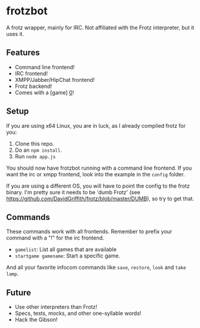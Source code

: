 frotzbot
========

A frotz wrapper, mainly for IRC. Not affiliated with the Frotz interpreter, but it uses it.

Features
--------
* Command line frontend!
* IRC frontend!
* XMPP/Jabber/HipChat frontend!
* Frotz backend!
* Comes with a [game] [0]!

Setup
-----
If you are using x64 Linux, you are in luck, as I already compiled frotz for you:

1. Clone this repo.
2. Do an `npm install`.
3. Run `node app.js`

You should now have frotzbot running with a command line frontend. If you want the irc or xmpp frontend, look into the example in the `config` folder.

If you are using a different OS, you will have to point the config to the frotz binary. I'm pretty sure it needs to be 'dumb Frotz' (see https://github.com/DavidGriffith/frotz/blob/master/DUMB), so try to get that.

Commands
--------

These commands work with all frontends. Remember to prefix your command with a "!" for the irc frontend.

* `gamelist`: List all games that are available
* `startgame gamename`: Start a specific game.

And all your favorite infocom commands like `save`, `restore`, `look` and `take lamp`.

Future
------
* Use other interpreters than Frotz!
* Specs, tests, mocks, and other one-syllable words!
* Hack the Gibson!

[0]: http://ifwiki.org/index.php/Pick_Up_The_Phone_Booth_And_Die
